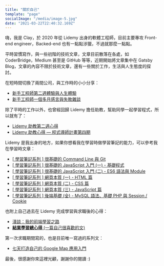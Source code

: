 ```yaml
---
title: "關於自己"
template: "page"
socialImage: "/media/image-5.jpg"
date: "2021-03-22T22:40:32.169Z"
---
```

嗨，我是 Clay，於 2020 年從 Lidemy 出身的軟體工程師，目前主要專攻 Front-end engineer，Backed-end 也有一點點涉獵，不過就那麼一點點。

平時習慣寫作，與一些初階的技術文章，文章目前散落在各處，如 CoderBridge，Medium 甚至是 GitHub 等等，近期開始將文章集中在 Gatsby Blog，文章的內容不限於技術文章，還有一些關於工作，生活與人生態度的探討。

在短時間切換了兩間公司，與工作時的小小分享：

- [新手工程師第二週體驗與人生體驗](https://claygao.medium.com/%E6%96%B0%E6%89%8B%E5%B7%A5%E7%A8%8B%E5%B8%AB%E7%AC%AC%E4%BA%8C%E9%80%B1%E5%BF%83%E5%BE%97%E8%88%87%E4%BA%BA%E7%94%9F%E9%AB%94%E9%A9%97-ccf0b95d9980)
- [新手工程師一個多月感言與失敗雜談](https://claygao.medium.com/%E6%96%B0%E6%89%8B%E5%B7%A5%E7%A8%8B%E5%B8%AB%E4%B8%80%E5%80%8B%E5%A4%9A%E6%9C%88%E6%84%9F%E8%A8%80%E8%88%87%E5%A4%B1%E6%95%97%E9%9B%9C%E8%AB%87-e43c6874274d)

除了平時的工作以外，也曾經回歸 Lidemy 擔任助教，幫助同學一起學習程式，所以就有了：

- [Lidemy 助教第二週心得](https://claygao.medium.com/lidemy-%E5%8A%A9%E6%95%99%E7%AC%AC%E4%BA%8C%E9%80%B1%E5%BF%83%E5%BE%97-fecd21b85fee)
- [Lidemy 助教心得 — 程式導師計畫第四期](https://claygao.medium.com/%E6%99%82%E9%96%93%E4%BE%86%E5%88%B0-2021-%E5%B9%B4%E4%BA%86-%E7%9C%9F%E7%9A%84%E5%BE%88%E5%BF%AB-eca81031f818)

Lidemy 是我出身的地方，如果你想看我在學習時做學習筆記的能力，可以參考我在學習時文章：

- [[ 學習筆記系列 ] 很基礎的 Command Line 與 Git](https://claygao.coderbridge.io/2020/03/19/-%E5%AD%B8%E7%BF%92%E7%AD%86%E8%A8%98%E7%B3%BB%E5%88%97--git-%E8%88%87-command-line/)
- [[ 學習筆記系列 ] 很基礎的 JavaScript 入門 (一) - 基礎程式](https://claygao.coderbridge.io/2020/03/20/js-learning/)
- [[ 學習筆記系列 ] 很基礎的 JavaScript 入門 (二) - ES6 語法與 Module](https://claygao.coderbridge.io/2020/03/20/-%E5%AD%B8%E7%BF%92%E7%AD%86%E8%A8%98%E7%B3%BB%E5%88%97--%E5%BE%88%E5%9F%BA%E7%A4%8E%E7%9A%84-javascript-%E5%85%A5%E9%96%80-es6-%E8%AA%9E%E6%B3%95%E8%88%87-module-(%E4%BA%8C)/)
- [[ 學習筆記系列 ] 網頁本質 (一) - HTML 篇](https://claygao.coderbridge.io/2020/03/20/-%E5%AD%B8%E7%BF%92%E7%AD%86%E8%A8%98%E7%B3%BB%E5%88%97--%E7%B6%B2%E9%A0%81%E6%9C%AC%E8%B3%AA-%E5%9F%BA%E7%A4%8E-html-%E8%88%87-css/)
- [[ 學習筆記系列 ] 網頁本質 (二) - CSS 篇](https://claygao.coderbridge.io/2020/03/20/-%E5%AD%B8%E7%BF%92%E7%AD%86%E8%A8%98%E7%B3%BB%E5%88%97--%E7%B6%B2%E9%A0%81%E6%9C%AC%E8%B3%AA-css-%E5%88%9D%E6%8E%A2/)
- [[ 學習筆記系列 ] 網頁本質 (三) - JavaScript 篇](https://claygao.coderbridge.io/2020/03/24/%E7%80%8F%E8%A6%BD%E5%99%A8-javascript-ajax/)
- [[ 學習筆記系列 ] 後端基礎 (全) - MySQL 語法、基礎 PHP 與 Session / Cookie](https://claygao.coderbridge.io/2020/03/24/PHP%E5%BE%8C%E7%AB%AF%E5%9F%BA%E7%A4%8E/)

也附上自己過去在 Lidemy 完成學習與求職後的心得：

- [淺談：我的前端學習之路](https://claygao.medium.com/%E8%AB%87%E8%AB%87%E6%88%91%E7%9A%84%E5%89%8D%E7%AB%AF%E5%AD%B8%E7%BF%92%E4%B9%8B%E8%B7%AF-aeb1cbe55e6a)
- [**結業學習總心得** (一篇自己很喜歡的文)](https://github.com/Lidemy/mentor-program-3rd/issues/20)

第一次求職期間寫的，也是目前唯一寫過的系列文：

- [七天打造自己的 Google Map 應用入門](https://www.coderbridge.com/series/a98833b7bf4d43d38c7d541cf4cbe1b1/posts/0fc71e871ad14aeb8384f1016f965a47)

最後，很感謝你來這裡光顧，謝謝你的閱讀 :)